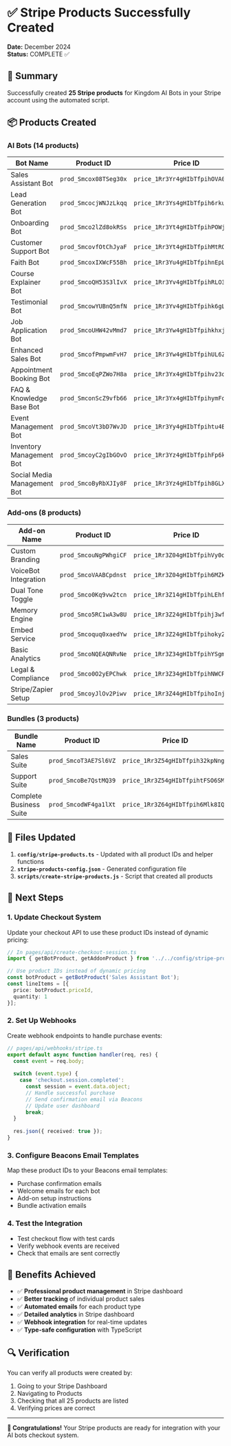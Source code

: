 # ✅ Stripe Products Successfully Created

**Date:** December 2024  
**Status:** COMPLETE ✅

## 🎉 Summary

Successfully created **25 Stripe products** for Kingdom AI Bots in your Stripe account using the automated script.

## 📦 Products Created

### AI Bots (14 products)

| Bot Name | Product ID | Price ID | Price |
|----------|------------|----------|-------|
| Sales Assistant Bot | `prod_Smcox08TSeg30x` | `price_1Rr3Yr4gHIbTfpihOVA0WwMd` | $299 |
| Lead Generation Bot | `prod_SmcocjWNJzLkqq` | `price_1Rr3Ys4gHIbTfpih6rku5OwG` | $249 |
| Onboarding Bot | `prod_Smco2lZd8okRSs` | `price_1Rr3Yt4gHIbTfpihPOWj6Nrr` | $199 |
| Customer Support Bot | `prod_SmcovfOtChJyaF` | `price_1Rr3Yt4gHIbTfpihMtROwaUQ` | $349 |
| Faith Bot | `prod_SmcoxIXWcF55Bh` | `price_1Rr3Yu4gHIbTfpihnEpLkoni` | $179 |
| Course Explainer Bot | `prod_SmcoQH53S3lIvX` | `price_1Rr3Yv4gHIbTfpihRLO3NRRD` | $279 |
| Testimonial Bot | `prod_SmcowYUBnQ5mfN` | `price_1Rr3Yv4gHIbTfpihk6gLTtA7` | $159 |
| Job Application Bot | `prod_SmcoUHW42vMmd7` | `price_1Rr3Yw4gHIbTfpihkhxjhpz8` | $229 |
| Enhanced Sales Bot | `prod_SmcofPmpwmFvH7` | `price_1Rr3Yw4gHIbTfpihUL6ZBNoP` | $399 |
| Appointment Booking Bot | `prod_SmcoEqPZWo7H8a` | `price_1Rr3Yx4gHIbTfpihv23osxy5` | $199 |
| FAQ & Knowledge Base Bot | `prod_SmconScZ9vfb66` | `price_1Rr3Yx4gHIbTfpihymFo41uL` | $179 |
| Event Management Bot | `prod_SmcoVt3bD7WvJD` | `price_1Rr3Yy4gHIbTfpihtu4BPIbW` | $299 |
| Inventory Management Bot | `prod_SmcoyC2gIbGOvO` | `price_1Rr3Yz4gHIbTfpihFp6ku4LG` | $249 |
| Social Media Management Bot | `prod_SmcoByRbXJIy8F` | `price_1Rr3Yz4gHIbTfpih8GLXIShA` | $279 |

### Add-ons (8 products)

| Add-on Name | Product ID | Price ID | Price |
|-------------|------------|----------|-------|
| Custom Branding | `prod_SmcouNgPWhgiCF` | `price_1Rr3Z04gHIbTfpihVy0oRCZ4` | $50 |
| VoiceBot Integration | `prod_SmcoVAABCpdnst` | `price_1Rr3Z04gHIbTfpih6MZkSGsQ` | $75 |
| Dual Tone Toggle | `prod_Smco0Kq9vw2tcn` | `price_1Rr3Z14gHIbTfpihLEhf6U9N` | $40 |
| Memory Engine | `prod_Smco5RC1wA3w8U` | `price_1Rr3Z24gHIbTfpihj3wf6nI5` | $125 |
| Embed Service | `prod_Smcoquq0xaedYw` | `price_1Rr3Z24gHIbTfpihoky2cf67` | $60 |
| Basic Analytics | `prod_SmcoNQEAQNRvNe` | `price_1Rr3Z34gHIbTfpihYSgmptP4` | $100 |
| Legal & Compliance | `prod_Smco0O2yEPChwk` | `price_1Rr3Z34gHIbTfpihNWCPywyf` | $30 |
| Stripe/Zapier Setup | `prod_SmcoyJlOv2Piwv` | `price_1Rr3Z44gHIbTfpihoInjBXj9` | $125 |

### Bundles (3 products)

| Bundle Name | Product ID | Price ID | Price |
|-------------|------------|----------|-------|
| Sales Suite | `prod_SmcoT3AE7Sl6VZ` | `price_1Rr3Z54gHIbTfpih32kpNngo` | $799 |
| Support Suite | `prod_SmcoBe7QstMQ39` | `price_1Rr3Z54gHIbTfpihtFSO6SMs` | $549 |
| Complete Business Suite | `prod_SmcodWF4ga1lXt` | `price_1Rr3Z64gHIbTfpih6Mlk8IQj` | $1499 |

## 🔧 Files Updated

1. **`config/stripe-products.ts`** - Updated with all product IDs and helper functions
2. **`stripe-products-config.json`** - Generated configuration file
3. **`scripts/create-stripe-products.js`** - Script that created all products

## 🎯 Next Steps

### 1. Update Checkout System
Update your checkout API to use these product IDs instead of dynamic pricing:

```typescript
// In pages/api/create-checkout-session.ts
import { getBotProduct, getAddonProduct } from '../../config/stripe-products';

// Use product IDs instead of dynamic pricing
const botProduct = getBotProduct('Sales Assistant Bot');
const lineItems = [{
  price: botProduct.priceId,
  quantity: 1
}];
```

### 2. Set Up Webhooks
Create webhook endpoints to handle purchase events:

```typescript
// pages/api/webhooks/stripe.ts
export default async function handler(req, res) {
  const event = req.body;
  
  switch (event.type) {
    case 'checkout.session.completed':
      const session = event.data.object;
      // Handle successful purchase
      // Send confirmation email via Beacons
      // Update user dashboard
      break;
  }
  
  res.json({ received: true });
}
```

### 3. Configure Beacons Email Templates
Map these product IDs to your Beacons email templates:
- Purchase confirmation emails
- Welcome emails for each bot
- Add-on setup instructions
- Bundle activation emails

### 4. Test the Integration
- Test checkout flow with test cards
- Verify webhook events are received
- Check that emails are sent correctly

## 🎯 Benefits Achieved

- ✅ **Professional product management** in Stripe dashboard
- ✅ **Better tracking** of individual product sales
- ✅ **Automated emails** for each product type
- ✅ **Detailed analytics** in Stripe dashboard
- ✅ **Webhook integration** for real-time updates
- ✅ **Type-safe configuration** with TypeScript

## 🔍 Verification

You can verify all products were created by:
1. Going to your Stripe Dashboard
2. Navigating to Products
3. Checking that all 25 products are listed
4. Verifying prices are correct

---

**🎉 Congratulations!** Your Stripe products are ready for integration with your AI bots checkout system. 